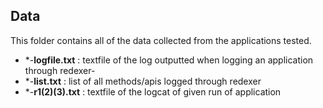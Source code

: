 ## Data
This folder contains all of the data collected from the applications tested.
- *-__logfile.txt__ : textfile of the log outputted when logging an application through redexer- 
- *-__list.txt__ : list of all methods/apis logged through redexer
- *-__r1(2)(3).txt__ : textfile of the logcat of given run of application

